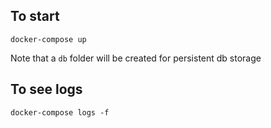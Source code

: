 ## To start

`docker-compose up`

Note that a `db` folder will be created for persistent db storage

## To see logs

`docker-compose logs -f`